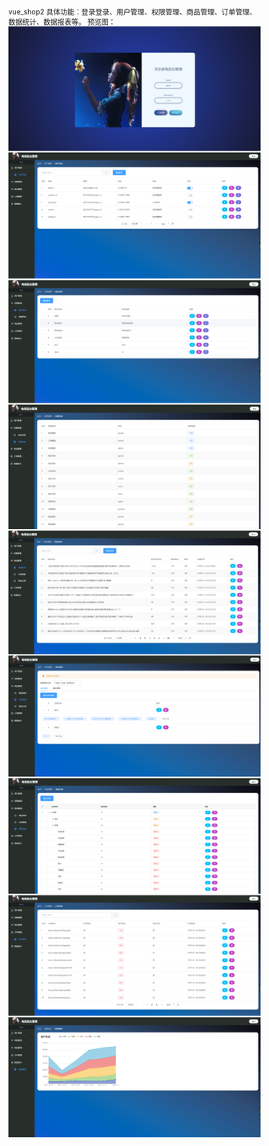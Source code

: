 vue_shop2
具体功能：登录登录、用户管理、权限管理、商品管理、订单管理、数据统计、数据报表等。
预览图：
![输入图片说明](src/assets/img/1.png)
![输入图片说明](public/2.png)
![输入图片说明](public/3.png)
![输入图片说明](public/4.png)
![输入图片说明](public/5.png)
![输入图片说明](public/6.png)
![输入图片说明](public/7.png)
![输入图片说明](public/8.png)
![输入图片说明](public/9.png)